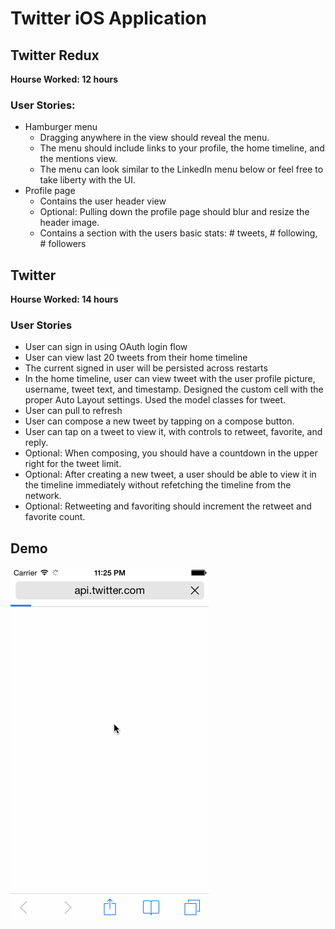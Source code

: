 # Twitter iOS Application

## Twitter Redux
**Hourse Worked: 12 hours**

### User Stories:

   * Hamburger menu
      * Dragging anywhere in the view should reveal the menu.
      * The menu should include links to your profile, the home timeline, and the mentions view.
      * The menu can look similar to the LinkedIn menu below or feel free to take liberty with the UI.
   * Profile page
      * Contains the user header view
      * Optional: Pulling down the profile page should blur and resize the header image.
      * Contains a section with the users basic stats: # tweets, # following, # followers

## Twitter

**Hourse Worked: 14 hours**

### User Stories

  * User can sign in using OAuth login flow
  * User can view last 20 tweets from their home timeline
  * The current signed in user will be persisted across restarts
  * In the home timeline, user can view tweet with the user profile picture, username, tweet text, and timestamp. Designed the custom cell with the proper Auto Layout settings.  Used the model classes for tweet.
  * User can pull to refresh
  * User can compose a new tweet by tapping on a compose button.
  * User can tap on a tweet to view it, with controls to retweet, favorite, and reply.
  * Optional: When composing, you should have a countdown in the upper right for the tweet limit.
  * Optional: After creating a new tweet, a user should be able to view it in the timeline immediately without refetching the timeline from the network.
  * Optional: Retweeting and favoriting should increment the retweet and favorite count.

## Demo

![demo](demo.gif "Twitter Demo")
